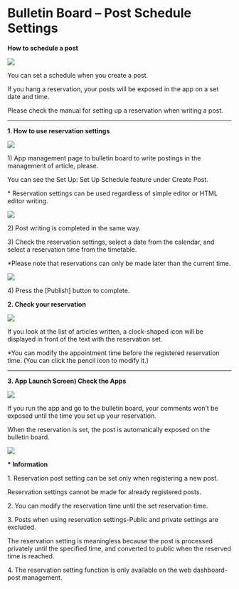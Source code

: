 # Bulletin Board – Post Schedule Settings

**How to schedule a post**

![](https://support.swing2app.com/wp-content/uploads/2020/09/hdbdj.png)

You can set a schedule when you create a post.

If you hang a reservation, your posts will be exposed in the app on a set date and time.

Please check the manual for setting up a reservation when writing a post.

***

**1. How to use reservation settings**

![](https://support.swing2app.com/wp-content/uploads/2020/09/vhjj.png)

1\) App management page to bulletin board to write postings in the management of article, please.

You can see the Set Up: Set Up Schedule feature under Create Post.

\* Reservation settings can be used regardless of simple editor or HTML editor writing.



![](https://support.swing2app.com/wp-content/uploads/2020/09/bh.png)

2\) Post writing is completed in the same way.

3\) Check the reservation settings, select a date from the calendar, and select a reservation time from the timetable.

\*Please note that reservations can only be made later than the current time.



![](https://support.swing2app.com/wp-content/uploads/2020/09/hhk.png)

4\) Press the \[Publish] button to complete.





**2. Check your reservation** &#x20;

![](https://support.swing2app.com/wp-content/uploads/2020/09/bnbhj.png)

If you look at the list of articles written, a clock-shaped icon will be displayed in front of the text with the reservation set.

\*You can modify the appointment time before the registered reservation time. (You can click the pencil icon to modify it.)

***

**3. App Launch Screen) Check the Apps** &#x20;

![](https://support.swing2app.com/wp-content/uploads/2020/09/Group-274@3x.png)

If you run the app and go to the bulletin board, your comments won’t be exposed until the time you set up your reservation.

When the reservation is set, the post is automatically exposed on the bulletin board.

![](https://wp.swing2app.co.kr/wp-content/uploads/2020/07/%EC%BA%A1%EC%B2%98.png)

**\* Information**

1\. Reservation post setting can be set only when registering a new post.

Reservation settings cannot be made for already registered posts.

2\. You can modify the reservation time until the set reservation time.

3\. Posts when using reservation settings-Public and private settings are excluded.

The reservation setting is meaningless because the post is processed privately until the specified time, and converted to public when the reserved time is reached.

4\. The reservation setting function is only available on the web dashboard-post management.
